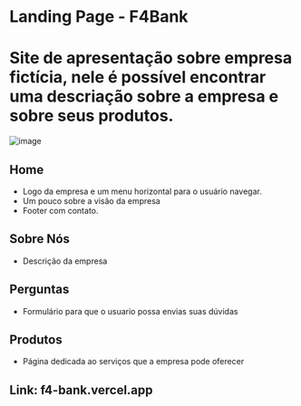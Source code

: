 # Landing Page - F4Bank

# Site de apresentação sobre empresa fictícia, nele é possível encontrar uma descriação sobre a empresa e sobre seus produtos.
![image](https://user-images.githubusercontent.com/91154961/219255039-2de36385-c87e-4f5e-a7df-5ce20e5cf19c.png)


## Home
 - Logo da empresa e um menu horizontal para o usuário navegar.
 - Um pouco sobre a visão da empresa
 - Footer com contato.

## Sobre Nós
- Descrição da empresa
 
## Perguntas
 - Formulário para que o usuario possa envias suas dúvidas

## Produtos 
- Página dedicada ao serviços que a empresa pode oferecer
 
## Link: f4-bank.vercel.app
